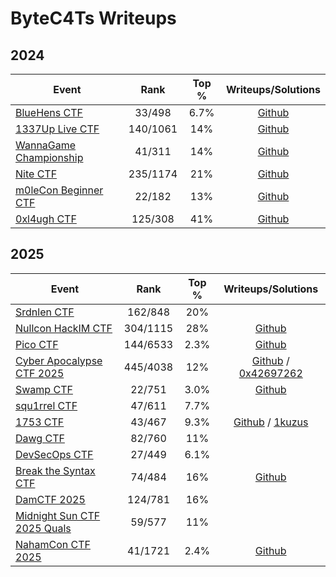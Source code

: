 # ByteC4Ts Writeups

## 2024

| Event                                                     |   Rank   | Top % |           Writeups/Solutions           |
| --------------------------------------------------------- | :------: | :---: | :------------------------------------: |
| [BlueHens CTF](https://ctftime.org/event/2512/)           |  33/498  | 6.7%  |      [Github](2024/BlueHens-CTF/)      |
| [1337Up Live CTF](https://ctftime.org/event/2446)         | 140/1061 |  14%  |      [Github](2024/1337-Up-Live/)      |
| [WannaGame Championship](https://ctftime.org/event/2515/) |  41/311  |  14%  | [Github](2024/WannaGame-Championship/) |
| [Nite CTF](https://ctftime.org/event/2461)                | 235/1174 |  21%  |        [Github](2024/niteCTF/)         |
| [m0leCon Beginner CTF](https://ctftime.org/event/2578)    |  22/182  |  13%  |  [Github](2024/m0leCon-Beginner-CTF/)  |
| [0xl4ugh CTF](https://ctftime.org/event/2587)             | 125/308  |  41%  |      [Github](2024/0xl4ugh-CTF/)       |

## 2025

| Event                                                         |   Rank   | Top % |                                  Writeups/Solutions                                  |
| ------------------------------------------------------------- | :------: | :---: | :----------------------------------------------------------------------------------: |
| [Srdnlen CTF](https://ctftime.org/event/2576)                 | 162/848  |  20%  |                                                                                      |
| [Nullcon HackIM CTF](https://ctftime.org/event/2642)          | 304/1115 |  28%  |                          [Github](2025/Nullcon-HackIM-CTF/)                          |
| [Pico CTF](https://play.picoctf.org/events/74)                | 144/6533 | 2.3%  |                               [Github](2025/picoCTF/)                                |
| [Cyber Apocalypse CTF 2025](https://ctftime.org/event/2674)   | 445/4038 |  12%  | [Github](2025/HackTheBox-Cyber-Apocalypse-CTF/) / [0x42697262][0x42697262-event2674] |
| [Swamp CTF](https://ctftime.org/event/2573)                   |  22/751  | 3.0%  |                               [Github](2025/SwampCTF/)                               |
| [squ1rrel CTF](https://ctftime.org/event/2708)                |  47/611  | 7.7%  |                                                                                      |
| [1753 CTF](https://ctftime.org/event/2639)                    |  43/467  | 9.3%  |                 [Github](2025/1753CTF/) / [1kuzus][1kuzus-event2639]                 |
| [Dawg CTF](https://ctftime.org/event/2651)                    |  82/760  |  11%  |                                                                                      |
| [DevSecOps CTF](https://ctftime.org/event/2682)               |  27/449  | 6.1%  |                                                                                      |
| [Break the Syntax CTF](https://ctftime.org/event/2749)        |  74/484  |  16%  |                         [Github](2025/Break-The-Syntax-CTF/)                         |
| [DamCTF 2025](https://ctftime.org/event/2585)                 | 124/781  |  16%  |                                                                                      |
| [Midnight Sun CTF 2025 Quals](https://ctftime.org/event/2632) |  59/577  |  11%  |                                                                                      |
| [NahamCon CTF 2025](https://ctftime.org/event/2782)           | 41/1721  | 2.4%  |                             [Github](2025/NahamCon-CTF/)                             |

<!-- links -->

<!--
    define here:
        [unique-linkid]: https://your.external.link

    use in markdown:
        [display text][unique-linkid]
 -->

[1kuzus-event2639]: https://1kuzus.github.io/25b/wp-1753ctf-2025/
[0x42697262-event2674]: https://0x42697262.github.io/birbrain/writeups/HackTheBox/ctf-cyber-apocalypse.html#_cyber_apocalypse_ctf_2025_tales_from_eldoria
